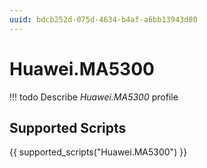 ```yaml
---
uuid: bdcb252d-075d-4634-b4af-a6bb13943d80
---
```



# Huawei.MA5300


<!-- prettier-ignore -->
!!! todo
    Describe *Huawei.MA5300* profile

## Supported Scripts

{{ supported_scripts("Huawei.MA5300") }}
